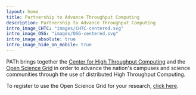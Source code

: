 ```yaml
---
layout: home
title: Partnership to Advance Throughput Computing
description: Partnership to Advance Throughput Computing
intro_image_CHTC: "images/CHTC-centered.svg"
intro_image_OSG: "images/OSG-centered.svg"
intro_image_absolute: true
intro_image_hide_on_mobile: true
---
```


PATh brings together the <a href="https://chtc.cs.wisc.edu/">Center for High Throughput Computing</a> and the
<a href="http://www.opensciencegrid.org/">Open Science Grid</a> in order to advance the nation's campuses and science
communities through the use of distributed High Throughput Computing.

<p>To register to use the Open Science Grid for your research, <a href="https://www.osgconnect.net/signup" target="_blank">click here</a>.</p>
